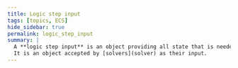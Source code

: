 ```yaml
---
title: Logic step input
tags: [topics, ECS] 
hide_sidebar: true
permalink: logic_step_input
summary: |
  A **logic step input** is an object providing all state that is needed to transform [cosmos::significant](cosmos#significant) from one consistent state to the next.  
  It is an object accepted by [solvers](solver) as their input.
---
```

